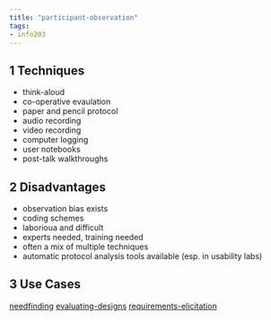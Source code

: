```yaml
---
title: "participant-observation"
tags: 
- info203
---
```


## 1 Techniques
- think-aloud
- co-operative evaulation
- paper and pencil protocol
- audio recording
- video recording
- computer logging
- user notebooks
- post-talk walkthroughs

## 2 Disadvantages
- observation bias exists
- coding schemes
-  laborioua and difficult
- experts needed, training needed
- often a mix of multiple techniques
- automatic protocol analysis tools available (esp. in usability labs)

## 3 Use Cases
[needfinding](notes/needfinding.md)
[evaluating-designs](notes/evaluating-designs.md)
[requirements-elicitation](notes/requirements-elicitation.md)